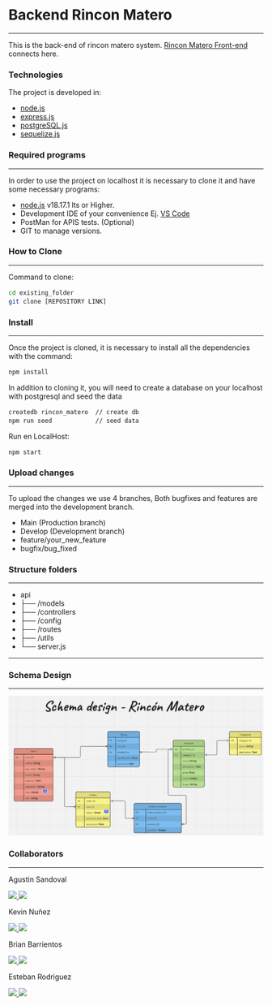 # Backend Rincon Matero
---

This is the back-end of rincon matero system. [Rincon Matero Front-end](https://github.com/nahuelRo/rincon-matero-front) connects here.

### Technologies
The project is developed in:
   
* [node.js](https://nodejs.org/es) 
* [express.js](https://expressjs.com/es/) 
* [postgreSQL.js](https://www.postgresql.org/) 
* [sequelize.js](https://sequelize.org/) 

### Required programs
---

In order to use the project on localhost it is necessary to clone it and have some necessary programs:

 * [node.js](https://nodejs.org/es) v18.17.1 lts or Higher.
 * Development IDE of your convenience Ej. [VS Code](https://code.visualstudio.com/)
 * PostMan for APIS tests. (Optional)
 * GIT to manage versions.

### How to Clone
---

Command to clone:

```bash
cd existing_folder
git clone [REPOSITORY LINK]
```

### Install
---

Once the project is cloned, it is necessary to install all the dependencies with the command:

```bash
npm install
```

In addition to cloning it, you will need to create a database on your localhost with postgresql and seed the data

```bash
createdb rincon_matero  // create db
npm run seed            // seed data
```

Run en LocalHost:

```bash
npm start
```

### Upload changes
---

To upload the changes we use 4 branches, Both bugfixes and features are merged into the development branch.

* Main (Production branch)
* Develop (Development branch)
* feature/your_new_feature 
* bugfix/bug_fixed 


### Structure folders
---

- api
- ├── /models
- ├── /controllers
- ├── /config
- ├── /routes
- ├── /utils
- └── server.js

---

### Schema Design
---

![Schema Design](./schema/image.png)

### Collaborators
---

<p>
Agustin Sandoval
</p>

<a href="https://github.com/Tute22">
<img width="30px" src="https://github.githubassets.com/images/modules/logos_page/GitHub-Mark.png"/>
</a>
<a href="https://www.linkedin.com/in/agustín-andres-sandoval-641950267/"><img src="https://camo.githubusercontent.com/c318b8d5ea2738bfb4338350dac7111fffc9442ce501546075579402de82e024/68747470733a2f2f637573746f6d2d69636f6e2d6261646765732e64656d6f6c61622e636f6d2f62616467652f2d4c696e6b6564696e2d626c75653f7374796c653d666f722d7468652d6261646765266c6f676f436f6c6f723d7768697465266c6f676f3d6c696e6b6564696e"/></a>



<p>
Kevin Nuñez
</p>
<a href="https://github.com/b1ractive">
<img width="30px" src="https://github.githubassets.com/images/modules/logos_page/GitHub-Mark.png"/>
</a>
<a href="https://www.linkedin.com/in/kevin-nuñez-455054214/"><img src="https://camo.githubusercontent.com/c318b8d5ea2738bfb4338350dac7111fffc9442ce501546075579402de82e024/68747470733a2f2f637573746f6d2d69636f6e2d6261646765732e64656d6f6c61622e636f6d2f62616467652f2d4c696e6b6564696e2d626c75653f7374796c653d666f722d7468652d6261646765266c6f676f436f6c6f723d7768697465266c6f676f3d6c696e6b6564696e"/></a>


<p>
Brian Barrientos
</p>

<a href="https://github.com/BrianBts">
<img width="30px" src="https://github.githubassets.com/images/modules/logos_page/GitHub-Mark.png"/>
</a>
<a href="https://www.linkedin.com/in/braian-barrientos-49591112a/"><img src="https://camo.githubusercontent.com/c318b8d5ea2738bfb4338350dac7111fffc9442ce501546075579402de82e024/68747470733a2f2f637573746f6d2d69636f6e2d6261646765732e64656d6f6c61622e636f6d2f62616467652f2d4c696e6b6564696e2d626c75653f7374796c653d666f722d7468652d6261646765266c6f676f436f6c6f723d7768697465266c6f676f3d6c696e6b6564696e"/></a>

<p>
Esteban Rodriguez
</p>

<a href="https://github.com/nahuelRo">
<img width="30px" src="https://github.githubassets.com/images/modules/logos_page/GitHub-Mark.png"/>
</a>
<a href="https://www.linkedin.com/in/esteban-nahuel-rodriguez-514775203/"><img src="https://camo.githubusercontent.com/c318b8d5ea2738bfb4338350dac7111fffc9442ce501546075579402de82e024/68747470733a2f2f637573746f6d2d69636f6e2d6261646765732e64656d6f6c61622e636f6d2f62616467652f2d4c696e6b6564696e2d626c75653f7374796c653d666f722d7468652d6261646765266c6f676f436f6c6f723d7768697465266c6f676f3d6c696e6b6564696e"/></a>
